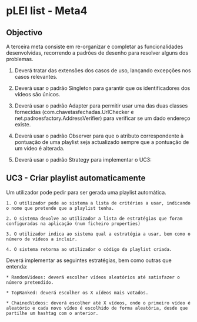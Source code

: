 pLEI list - Meta4
=================

Objectivo
---------

A terceira meta consiste em re-organizar e completar as funcionalidades desenvolvidas, recorrendo a padrões de desenho para resolver alguns dos problemas.

1. Deverá tratar das extensões dos casos de uso, lançando excepções nos casos relevantes.

2. Deverá usar o padrão Singleton para garantir que os identificadores dos vídeos são únicos.

3. Deverá usar o padrão Adapter para permitir usar uma das duas classes fornecidas (com.chavetasfechadas.UrlChecker e net.padroesfactory.AddressVerifier) para verificar se um dado endereço existe.

4. Deverá usar o padrão Observer para que o atributo correspondente à pontuação de uma playlist seja actualizado sempre que a pontuação de um vídeo é alterada.

5. Deverá usar o padrão Strategy para implementar o UC3:



UC3 - Criar playlist automaticamente
------------------------------------------

Um utilizador pode pedir para ser gerada uma playlist automática.

	1. O utilizador pede ao sistema a lista de critérios a usar, indicando o nome que pretende que a playlist tenha.

	2. O sistema devolve ao utilizador a lista de estratégias que foram configuradas na aplicação (num ficheiro properties)
	
	3. O utilizador indica ao sistema qual a estratégia a usar, bem como o número de vídeos a incluir.
	
	4. O sistema retorna ao utilizador o código da playlist criada.

Deverá implementar as seguintes estratégias, bem como outras que entenda:

	* RandomVideos: deverá escolher vídeos aleatórios até satisfazer o número pretendido.

	* TopRanked: deverá escolher os X vídeos mais votados.
	
	* ChainedVideos: deverá escolher até X vídeos, onde o primeiro vídeo é aleatório e cada novo vídeo é escolhido de forma aleatória, desde que partilhe um hashtag com o anterior.



